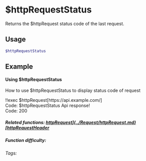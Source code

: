 # $httpRequestStatus

Returns the $httpRequest status code of the last request.

## Usage

```bash
$httpRequestStatus
```

## Example

#### Using $httpRequestStatus

How to use $httpRequestStatus to display status code of request

<discord-messages>
    <discord-message :bot="false" role-color="#d6e0ff" author="User" avatar="https://cdn.discordapp.com/embed/avatars/0.png">
        !!exec $httpRequest[https://api.example.com/]<br>
        Code: $httpRequestStatus
    </discord-message>
    <discord-message :bot="true" role-color="#5fb0fa" author="Custom Command" avatar="https://doc.ccommandbot.com/bot-profile.png">
        Api response!<br>
        Code: 200
    </discord-message>
</discord-messages>

##### Related functions: [$httpRequest](../Request/httpRequest.md) [$httpRequestHeader](../Request/httpRequestHeader.md)

##### Function difficulty: <Badge type="warning" text="Medium" vertical="middle"/>
###### Tags: <Badge type="tip" text="http request" vertical="middle"/> <Badge type="tip" text="api request" vertical="middle"/> <Badge type="tip" text="status" vertical="middle"/>